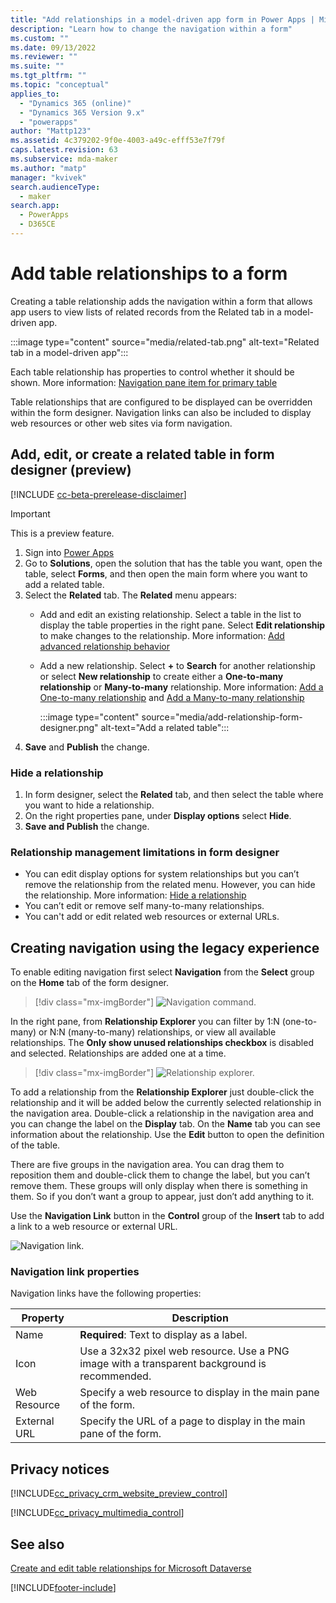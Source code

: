 ```yaml
---
title: "Add relationships in a model-driven app form in Power Apps | MicrosoftDocs"
description: "Learn how to change the navigation within a form"
ms.custom: ""
ms.date: 09/13/2022
ms.reviewer: ""
ms.suite: ""
ms.tgt_pltfrm: ""
ms.topic: "conceptual"
applies_to: 
  - "Dynamics 365 (online)"
  - "Dynamics 365 Version 9.x"
  - "powerapps"
author: "Mattp123"
ms.assetid: 4c379202-9f0e-4003-a49c-efff53e7f79f
caps.latest.revision: 63
ms.subservice: mda-maker
ms.author: "matp"
manager: "kvivek"
search.audienceType: 
  - maker
search.app: 
  - PowerApps
  - D365CE
---
```

# Add table relationships to a form

Creating a table relationship adds the navigation within a form that allows app users to view lists of related records from the Related tab in a model-driven app. 

:::image type="content" source="media/related-tab.png" alt-text="Related tab in a model-driven app":::

Each table relationship has properties to control whether it should be shown.  More information: [Navigation pane item for primary table](../data-platform/create-edit-1n-relationships-solution-explorer.md#navigation-pane-item-for-primary-table)  
  
Table relationships that are configured to be displayed can be overridden within the form designer. Navigation links can also be included to display web resources or other web sites via form navigation.

## Add, edit, or create a related table in form designer (preview)

[!INCLUDE [cc-beta-prerelease-disclaimer](../../includes/cc-beta-prerelease-disclaimer.md)]

> [!IMPORTANT]
> This is a preview feature.

1. Sign into [Power Apps](https://make.powerapps.com/?utm_source=padocs&utm_medium=linkinadoc&utm_campaign=referralsfromdoc)
1. Go to **Solutions**, open the solution that has the table you want, open the table, select **Forms**, and then open the main form where you want to add a related table.
1. Select the **Related** tab. The **Related** menu appears:
   - Add and edit an existing relationship. Select a table in the list to display the table properties in the right pane. Select **Edit relationship** to make changes to the relationship. More information: [Add advanced relationship behavior](../data-platform/data-platform-entity-lookup.md#add-advanced-relationship-behavior)
   - Add a new relationship. Select **+** to **Search** for another relationship or select **New relationship** to create either a **One-to-many relationship** or **Many-to-many** relationship. More information: [Add a One-to-many relationship](../data-platform/data-platform-entity-lookup.md#add-a-one-to-many-relationship) and [Add a Many-to-many relationship](../data-platform/data-platform-entity-lookup.md#add-a-many-to-many-relationship)

     :::image type="content" source="media/add-relationship-form-designer.png" alt-text="Add a related table":::
1. **Save** and **Publish** the change.

### Hide a relationship

1. In form designer, select the **Related** tab, and then select the table where you want to hide a relationship.
1. On the right properties pane, under **Display options** select **Hide**.
1. **Save and Publish** the change.

### Relationship management limitations in form designer

- You can edit display options for system relationships but you can’t remove the relationship from the related menu. However, you can hide the relationship. More information: [Hide a relationship](#hide-a-relationship)
- You can’t edit or remove self many-to-many relationships.
- You can't add or edit related web resources or external URLs.

## Creating navigation using the legacy experience

To enable editing navigation first select **Navigation** from the **Select** group on the **Home** tab of the form designer.  

> [!div class="mx-imgBorder"] 
> ![Navigation command.](media/navigation-command.png)
 
In the right pane, from **Relationship Explorer** you can filter by 1:N (one-to-many) or N:N (many-to-many) relationships, or view all available relationships. The **Only show unused relationships checkbox** is disabled and selected. Relationships are added one at a time. 
 
> [!div class="mx-imgBorder"] 
> ![Relationship explorer.](media/relationship-explorer.png)

To add a relationship from the **Relationship Explorer** just double-click the relationship and it will be added below the currently selected relationship in the navigation area. Double-click a relationship in the navigation area and you can change the label on the **Display** tab. On the **Name** tab you can see information about the relationship. Use the **Edit** button to open the definition of the table.  
  
There are five groups in the navigation area. You can drag them to reposition them and double-click them to change the label, but you can’t remove them. These groups will only display when there is something in them. So if you don’t want a group to appear, just don’t add anything to it.  
  
Use the **Navigation Link** button in the **Control** group of the **Insert** tab to add a link to a web resource or external URL.  
 
![Navigation link.](media/navigation-link.png)
 
<a name="BKMK_NavigationLinkProperties"></a>   

### Navigation link properties

 Navigation links have the following properties:  
  
|Property|Description|  
|--------------|-----------------|  
|Name|**Required**: Text to display as a label.|  
|Icon|Use a 32x32 pixel web resource. Use a PNG image with a transparent background is recommended.|  
|Web Resource|Specify a web resource to display in the main pane of the form.|  
|External URL|Specify the URL of a page to display in the main pane of the form.|  

<a name="BKMK_PrivacyNotices"></a>   

## Privacy notices

 [!INCLUDE[cc_privacy_crm_website_preview_control](../../includes/cc-privacy-crm-website-preview-control.md)]    
  
 [!INCLUDE[cc_privacy_multimedia_control](../../includes/cc-privacy-multimedia-control.md)]  

## See also

[Create and edit table relationships for Microsoft Dataverse](../data-platform/create-edit-entity-relationships.md)

[!INCLUDE[footer-include](../../includes/footer-banner.md)]